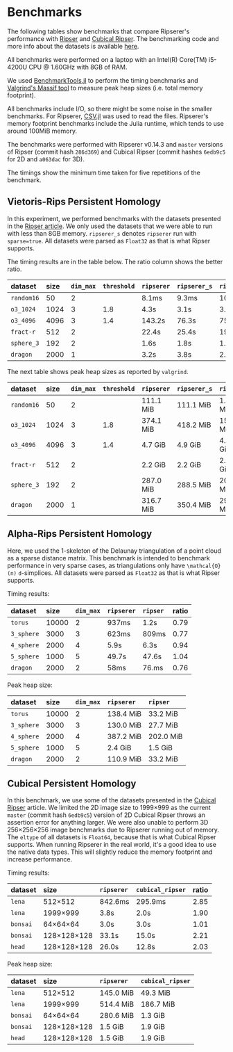 # Benchmarks

The following tables show benchmarks that compare Ripserer's performance with
[Ripser](https://github.com/Ripser/ripser) and [Cubical
Ripser](https://github.com/CubicalRipser/). The benchmarking code and more info about the
datasets is available [here](https://github.com/mtsch/RipsererBenchmarks.jl).

All benchmarks were performed on a laptop with an Intel(R) Core(TM) i5-4200U CPU @ 1.60GHz
with 8GB of RAM.

We used [BenchmarkTools.jl](https://github.com/JuliaCI/BenchmarkTools.jl/) to perform the
timing benchmarks and [Valgrind's Massif
tool](https://www.valgrind.org/docs/manual/ms-manual.html) to measure peak heap sizes
(i.e. total memory footprint).

All benchmarks include I/O, so there might be some noise in the smaller benchmarks. For
Ripserer, [CSV.jl](https://github.com/JuliaData/CSV.jl) was used to read the
files. Ripserer's memory footprint benchmarks include the Julia runtime, which tends to use
around 100MiB memory.

The benchmarks were performed with Ripserer v0.14.3 and `master` versions of Ripser (commit
hash `286d369`) and Cubical Ripser (commit hashes `6edb9c5` for 2D and `a063dac` for 3D).

The timings show the minimum time taken for five repetitions of the benchmark.

## Vietoris-Rips Persistent Homology

In this experiment, we performed benchmarks with the datasets presented in the [Ripser
article](https://arxiv.org/abs/1908.02518). We only used the datasets that we were able to
run with less than 8GB memory. `ripserer_s` denotes `ripserer` run with `sparse=true`. All
datasets were parsed as `Float32` as that is what Ripser supports.

The timing results are in the table below. The ratio column shows the better ratio.

| dataset    | size  | `dim_max` | `threshold` | `ripserer` | `ripserer_s` | `ripser`  | ratio |
| :--------- | :---- | :-------- | :---------- | :--------- | :----------- | :-------- | :---- |
| `random16` | 50    | 2         |             | 8.1ms      | 9.3ms        | 10.2ms   | 0.80  |
| `o3_1024`  | 1024  | 3         | 1.8         | 4.3s       | 3.1s         | 3.1s     | 1.01  |
| `o3_4096`  | 4096  | 3         | 1.4         | 143.2s     | 76.3s        | 75.6s    | 1.01  |
| `fract-r`  | 512   | 2         |             | 22.4s      | 25.4s        | 19.6s    | 1.14  |
| `sphere_3` | 192   | 2         |             | 1.6s       | 1.8s         | 1.5s     | 1.04  |
| `dragon`   | 2000  | 1         |             | 3.2s       | 3.8s         | 2.8s     | 1.12  |

The next table shows peak heap sizes as reported by `valgrind`.

| dataset    | size | `dim_max` | `threshold` | `ripserer` | `ripserer_s` | `ripser`  |
| :--------- | :--- | :-------- | :---------- | :--------- | :----------- | :-------- |
| `random16` | 50   | 2         |             | 111.1 MiB  | 111.1 MiB    | 1.1 MiB   |
| `o3_1024`  | 1024 | 3         | 1.8         | 374.1 MiB  | 418.2 MiB    | 151.0 MiB |
| `o3_4096`  | 4096 | 3         | 1.4         | 4.7 GiB    | 4.9 GiB      | 4.1 GiB   |
| `fract-r`  | 512  | 2         |             | 2.2 GiB    | 2.2 GiB      | 2.0 GiB   |
| `sphere_3` | 192  | 2         |             | 287.0 MiB  | 288.5 MiB    | 209.5 MiB |
| `dragon`   | 2000 | 1         |             | 316.7 MiB  | 350.4 MiB    | 296.8 MiB |

## Alpha-Rips Persistent Homology

Here, we used the 1-skeleton of the Delaunay triangulation of a point cloud as a sparse
distance matrix. This benchmark is intended to benchmark performance in very sparse cases,
as triangulations only have ``\mathcal{O}(n)`` ``d``-simplices. All datasets were parsed as
`Float32` as that is what Ripser supports.

Timing results:

| dataset    | size  | `dim_max` | `ripserer` | `ripser` | ratio |
| :--------- | :---- | :--------- | :-------- | :------- | :---- |
| `torus`    | 10000 | 2         | 937ms      | 1.2s     | 0.79  |
| `3_sphere` | 3000  | 3         | 623ms      | 809ms    | 0.77  |
| `4_sphere` | 2000  | 4         | 5.9s       | 6.3s     | 0.94  |
| `5_sphere` | 1000  | 5         | 49.7s      | 47.6s    | 1.04  |
| `dragon`   | 2000  | 2         | 58ms       | 76.ms    | 0.76  |

Peak heap size:

| dataset    | size  | `dim_max` | `ripserer` | `ripser`  |
| :--------- | :---- | :-------- | :--------- | :-------- |
| `torus`    | 10000 | 2         | 138.4 MiB  | 33.2 MiB  |
| `3_sphere` | 3000  | 3         | 130.0 MiB  | 27.7 MiB  |
| `4_sphere` | 2000  | 4         | 387.2 MiB  | 202.0 MiB |
| `5_sphere` | 1000  | 5         | 2.4 GiB    | 1.5 GiB   |
| `dragon`   | 2000  | 2         | 110.9 MiB  | 33.2 MiB  |

## Cubical Persistent Homology

In this benchmark, we use some of the datasets presented in the [Cubical
Ripser](https://arxiv.org/abs/2005.12692) article. We limited the 2D image size to 1999×999
as the current `master` (commit hash `6edb9c5`) version of 2D Cubical Ripser throws an
assertion error for anything larger. We were also unable to perform 3D 256×256×256 image
benchmarks due to Ripserer running out of memory. The `eltype` of all datasets is `Float64`,
because that is what Cubical Ripser supports. When running Ripserer in the real world, it's
a good idea to use the native data types. This will slightly reduce the memory footprint and
increase performance.

Timing results:

| dataset  | size        | `ripserer` | `cubical_ripser` | ratio |
| :------- | :---------- | :-------   | :--------------- | :---- |
| `lena`   | 512×512     | 842.6ms    | 295.9ms          | 2.85  |
| `lena`   | 1999×999    | 3.8s       | 2.0s             | 1.90  |
| `bonsai` | 64×64×64    | 3.0s       | 3.0s             | 1.01  |
| `bonsai` | 128×128×128 | 33.1s      | 15.0s            | 2.21  |
| `head`   | 128×128×128 | 26.0s      | 12.8s            | 2.03  |

Peak heap size:

| dataset  | size        | `ripserer` | `cubical_ripser` |
| :------- | :---------- | :--------- | :--------------- |
| `lena`   | 512×512     | 145.0 MiB  | 49.3 MiB         |
| `lena`   | 1999×999    | 514.4 MiB  | 186.7 MiB        |
| `bonsai` | 64×64×64    | 280.6 MiB  | 1.3 GiB          |
| `bonsai` | 128×128×128 | 1.5 GiB    | 1.9 GiB          |
| `head`   | 128×128×128 | 1.5 GiB    | 1.9 GiB          |
